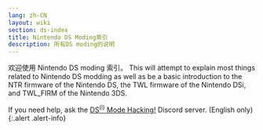 ```yaml
---
lang: zh-CN
layout: wiki
section: ds-index
title: Nintendo DS Moding索引
description: 所有DS moding的说明
---
```


欢迎使用 Nintendo DS moding 索引。 This will attempt to explain most things related to Nintendo DS modding as well as be a basic introduction to the NTR firmware of the Nintendo DS, the TWL firmware of the Nintendo DSi, and TWL_FIRM of the Nintendo 3DS.

If you need help, ask the [DS<sup>(i)</sup> Mode Hacking!](https://ds-homebrew.com/discord) Discord server. (English only)
{:.alert .alert-info}
